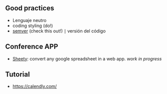 ## Good practices ##
* Lenguaje neutro
* coding styling (do!)
* [semver](https://semver.org/) (check this out!) ∣ versión del código

## Conference APP 
* [Sheety](https://sheety.co/): convert any google spreadsheet in a web app. _work in progress_

## Tutorial
* https://calendly.com/